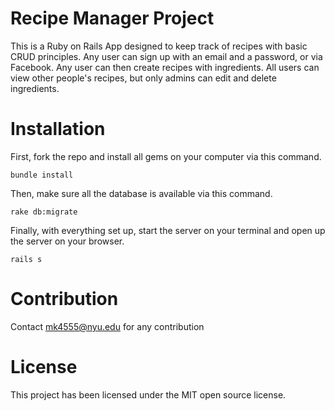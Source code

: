 # Recipe Manager Project

This is a Ruby on Rails App designed to keep track of recipes with basic CRUD principles. Any user can sign up with an email and a password, or via Facebook. Any user can then create recipes with ingredients. All users can view other people's recipes, but only admins can edit and delete ingredients. 

# Installation

First, fork the repo and install all gems on your computer via this command.

```
bundle install
```

Then, make sure all the database is available via this command.

```
rake db:migrate
```

Finally, with everything set up, start the server on your terminal and open up the server on your browser.

```
rails s
```

# Contribution

Contact mk4555@nyu.edu for any contribution

# License

This project has been licensed under the MIT open source license.
